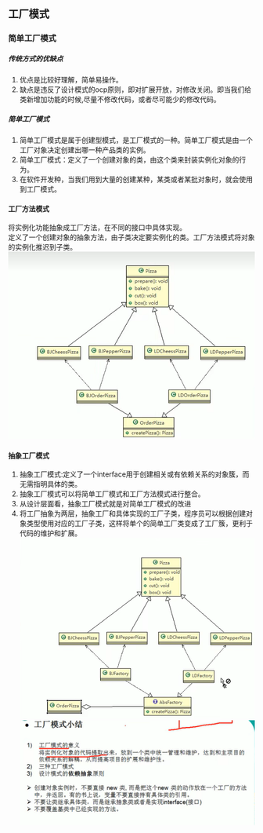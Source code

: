 ## 工厂模式  
### 简单工厂模式  
##### 传统方式的优缺点  
1. 优点是比较好理解，简单易操作。
2. 缺点是违反了设计模式的ocp原则，即对扩展开放，对修改关闭。即当我们给类新增加功能的时候,尽量不修改代码，或者尽可能少的修改代码。  
##### 简单工厂模式  
1. 简单工厂模式是属于创建型模式，是工厂模式的一种。简单工厂模式是由一个工厂对象决定创建出哪一种产品类的实例。  
2. 简单工厂模式：定义了一个创建对象的类，由这个类来封装实例化对象的行为。
3. 在软件开发种，当我们用到大量的创建某种，某类或者某批对象时，就会使用到工厂模式。  

#### 工厂方法模式   
将实例化功能抽象成工厂方法，在不同的接口中具体实现。  
定义了一个创建对象的抽象方法，由子类决定要实例化的类。工厂方法模式将对象的实例化推迟到子类。  
![img.png](img.png)  
#### 抽象工厂模式  
1. 抽象工厂模式:定义了一个interface用于创建相关或有依赖关系的对象簇，而无需指明具体的类。
2. 抽象工厂模式可以将简单工厂模式和工厂方法模式进行整合。  
3. 从设计层面看，抽象工厂模式就是对简单工厂模式的改进
4. 将工厂抽象为两层，抽象工厂和具体实现的工厂子类，程序员可以根据创建对象类型使用对应的工厂子类，这样将单个的简单工厂类变成了工厂簇，更利于代码的维护和扩展。 
![img_1.png](img_1.png)  
![img_2.png](img_2.png)
